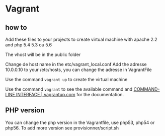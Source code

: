 # Vagrant 

## how to
Add these files to your projects to create virtual machine with apache 2.2 and php 5.4 5.3 ou 5.6

The vhost will be in the public folder

Change de host name in the etc/vagrant_local.conf
Add the adresse 10.0.0.10 to your /etc/hosts, you can change the adresse in VagrantFile

Use the command `vagrant up` to create the virtual machine

Use the command `vagrant` to see the available command and [COMMAND-LINE INTERFACE | vagrantup.com](https://docs.vagrantup.com/v2/cli/index.html) for the documentation.

## PHP version

You can change the php version in the Vagrantfile, use php53, php54 or php56. To add more version see provisionner/script.sh



